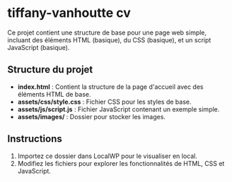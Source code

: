 # tiffany-vanhoutte cv

Ce projet contient une structure de base pour une page web simple, incluant des éléments HTML (basique), du CSS (basique), et un script JavaScript (basique).

## Structure du projet

- **index.html** : Contient la structure de la page d'accueil avec des éléments HTML de base.
- **assets/css/style.css** : Fichier CSS pour les styles de base.
- **assets/js/script.js** : Fichier JavaScript contenant un exemple simple.
- **assets/images/** : Dossier pour stocker les images.

## Instructions

1. Importez ce dossier dans LocalWP pour le visualiser en local.
2. Modifiez les fichiers pour explorer les fonctionnalités de HTML, CSS et JavaScript.
